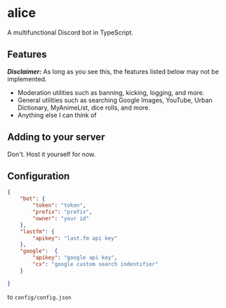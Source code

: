 # alice
A multifunctional Discord bot in TypeScript.

## Features
***Disclaimer:*** As long as you see this, the features listed below may not be implemented.

- Moderation utilities such as banning, kicking, logging, and more.
- General utilities such as searching Google Images, YouTube, Urban Dictionary, MyAnimeList, dice rolls, and more.
- Anything else I can think of

## Adding to your server
Don't. Host it yourself for now. 

## Configuration
```json
{
    "bot": {
        "token": "token",
        "prefix": "prefix",
        "owner": "your id"
    },
    "lastfm": {
        "apikey": "last.fm api key"
    },
    "google":  {
        "apikey": "google api key",
        "cx": "google custom search indentifier"
    }

}
```
to `config/config.json`